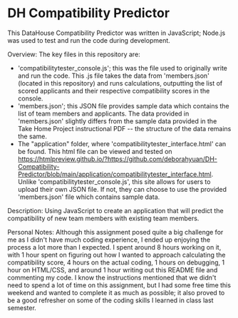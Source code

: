 # DH Compatibility Predictor
 This DataHouse Compatibility Predictor was written in JavaScript; Node.js was used to test and run the code during development.

 Overview:
 The key files in this repository are:
 - 'compatibilitytester_console.js'; this was the file used to originally write and run the code. This .js file takes the data from 'members.json' (located in this repository) and runs calculations, outputting the list of scored applicants and their respective compatibility scores in the console.
  - 'members.json'; this JSON file provides sample data which contains the list of team members and applicants. The data provided in 'members.json' slightly differs from the sample data provided in the Take Home Project instructional PDF -- the structure of the data remains the same.
 - The "application" folder, where 'compatibilitytester_interface.html' can be found. This html file can be viewed and tested on https://htmlpreview.github.io/?https://github.com/deborahyuan/DH-Compatibility-Predictor/blob/main/application/compatibilitytester_interface.html. Unlike 'compatibilitytester_console.js', this site allows for users to upload their own JSON file. If not, they can choose to use the provided 'members.json' file which contains sample data. 


 Description:
 Using JavaScript to create an application that will predict the compatibility of new team members with existing team members.  


 Personal Notes:
 Although this assignment posed quite a big challenge for me as I didn't have much coding experience, I ended up enjoying the process a lot more than I expected. I spent around 8 hours working on it, with 1 hour spent on figuring out how I wanted to approach calculating the compatibility score, 4 hours on the actual coding, 1 hours on debugging, 1 hour on HTML/CSS, and around 1 hour writing out this README file and commenting my code. I know the instructions mentioned that we didn't need to spend a lot of time on this assignment, but I had some free time this weekend and wanted to complete it as much as possible; it also proved to be a good refresher on some of the coding skills I learned in class last semester.